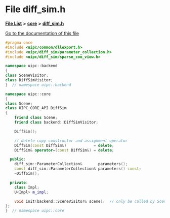 

# File diff\_sim.h

[**File List**](files.md) **>** [**core**](dir_eca9d1283f7cad9ff89c5ab44937d4d9.md) **>** [**diff\_sim.h**](diff__sim_8h.md)

[Go to the documentation of this file](diff__sim_8h.md)


```C++
#pragma once
#include <uipc/common/dllexport.h>
#include <uipc/diff_sim/parameter_collection.h>
#include <uipc/diff_sim/sparse_coo_view.h>

namespace uipc::backend
{
class SceneVisitor;
class DiffSimVisitor;
}  // namespace uipc::backend

namespace uipc::core
{
class Scene;
class UIPC_CORE_API DiffSim
{
    friend class Scene;
    friend class backend::DiffSimVisitor;

    DiffSim();

    // delete copy constructor and assignment operator
    DiffSim(const DiffSim&)            = delete;
    DiffSim& operator=(const DiffSim&) = delete;

  public:
    diff_sim::ParameterCollection&       parameters();
    const diff_sim::ParameterCollection& parameters() const;
    ~DiffSim();

  private:
    class Impl;
    U<Impl> m_impl;

    void init(backend::SceneVisitor& scene);  // only be called by Scene
};
}  // namespace uipc::core
```


